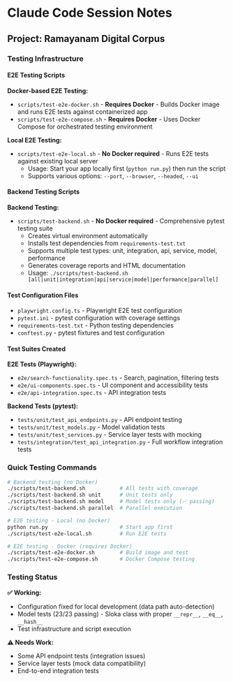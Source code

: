 # Claude Code Session Notes

## Project: Ramayanam Digital Corpus

### Testing Infrastructure

#### E2E Testing Scripts

**Docker-based E2E Testing:**
- `scripts/test-e2e-docker.sh` - **Requires Docker** - Builds Docker image and runs E2E tests against containerized app
- `scripts/test-e2e-compose.sh` - **Requires Docker** - Uses Docker Compose for orchestrated testing environment

**Local E2E Testing:**
- `scripts/test-e2e-local.sh` - **No Docker required** - Runs E2E tests against existing local server
  - Usage: Start your app locally first (`python run.py`) then run the script
  - Supports various options: `--port`, `--browser`, `--headed`, `--ui`

#### Backend Testing Scripts

**Backend Testing:**
- `scripts/test-backend.sh` - **No Docker required** - Comprehensive pytest testing suite
  - Creates virtual environment automatically
  - Installs test dependencies from `requirements-test.txt`
  - Supports multiple test types: unit, integration, api, service, model, performance
  - Generates coverage reports and HTML documentation
  - Usage: `./scripts/test-backend.sh [all|unit|integration|api|service|model|performance|parallel]`

#### Test Configuration Files

- `playwright.config.ts` - Playwright E2E test configuration
- `pytest.ini` - pytest configuration with coverage settings
- `requirements-test.txt` - Python testing dependencies
- `conftest.py` - pytest fixtures and test configuration

#### Test Suites Created

**E2E Tests (Playwright):**
- `e2e/search-functionality.spec.ts` - Search, pagination, filtering tests
- `e2e/ui-components.spec.ts` - UI component and accessibility tests
- `e2e/api-integration.spec.ts` - API integration tests

**Backend Tests (pytest):**
- `tests/unit/test_api_endpoints.py` - API endpoint testing
- `tests/unit/test_models.py` - Model validation tests
- `tests/unit/test_services.py` - Service layer tests with mocking
- `tests/integration/test_api_integration.py` - Full workflow integration tests

### Quick Testing Commands

```bash
# Backend testing (no Docker)
./scripts/test-backend.sh           # All tests with coverage
./scripts/test-backend.sh unit      # Unit tests only
./scripts/test-backend.sh model     # Model tests only (✅ passing)
./scripts/test-backend.sh parallel  # Parallel execution

# E2E testing - Local (no Docker)
python run.py                       # Start app first
./scripts/test-e2e-local.sh         # Run E2E tests

# E2E testing - Docker (requires Docker)
./scripts/test-e2e-docker.sh        # Build image and test
./scripts/test-e2e-compose.sh       # Docker Compose testing
```

### Testing Status

**✅ Working:**
- Configuration fixed for local development (data path auto-detection)
- Model tests (23/23 passing) - Sloka class with proper `__repr__`, `__eq__`, `__hash__`
- Test infrastructure and script execution

**⚠️ Needs Work:**
- Some API endpoint tests (integration issues)
- Service layer tests (mock data compatibility)
- End-to-end integration tests
